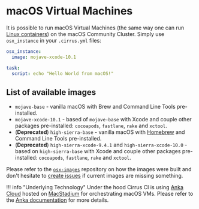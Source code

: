 # macOS Virtual Machines

It is possible to run macOS Virtual Machines (the same way one can run [Linux containers](linux.md)) on the macOS Community Cluster. 
Simply use `osx_instance` in your `.cirrus.yml` files:

```yaml
osx_instance:
  image: mojave-xcode-10.1

task:
  script: echo "Hello World from macOS!"
```

## List of available images

* `mojave-base` - vanilla macOS with Brew and Command Line Tools pre-installed.
* `mojave-xcode-10.1` - based of `mojave-base` with Xcode and couple other packages pre-installed: 
  `cocoapods`, `fastlane`, `rake` and `xctool`.
* (**Deprecated**) `high-sierra-base` - vanilla macOS with [Homebrew](https://brew.sh) and Command Line Tools pre-installed.
* (**Deprecated**) `high-sierra-xcode-9.4.1` and `high-sierra-xcode-10.0` - based on `high-sierra-base` with Xcode and couple other packages pre-installed: `cocoapods`, `fastlane`, `rake` and `xctool`.

Please refer to the [`osx-images`](https://github.com/cirruslabs/osx-images) repository on how the images were built and
don't hesitate to [create issues](https://github.com/cirruslabs/osx-images/issues) if current images are missing something.

!!! info "Underlying Technology"
    Under the hood Cirrus CI is using [Anka Cloud][anka] hosted on [MacStadium][ms] for
    orchestrating macOS VMs. Please refer to the [Anka documentation][anka] for more details.

[anka]: supported-computing-services.md#anka
[ms]: https://www.macstadium.com/
